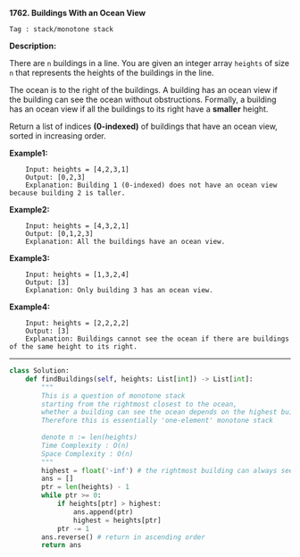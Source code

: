 **1762. Buildings With an Ocean View**

```Tag : stack/monotone stack```

**Description:**

There are ```n``` buildings in a line. You are given an integer array ```heights``` of size ```n``` that represents the heights of the buildings in the line.

The ocean is to the right of the buildings. A building has an ocean view if the building can see the ocean without obstructions. Formally, a building has an ocean view if all the buildings to its right have a **smaller** height.

Return a list of indices **(0-indexed)** of buildings that have an ocean view, sorted in increasing order.

**Example1:**

		Input: heights = [4,2,3,1]
		Output: [0,2,3]
		Explanation: Building 1 (0-indexed) does not have an ocean view because building 2 is taller.

**Example2:**

		Input: heights = [4,3,2,1]
		Output: [0,1,2,3]
		Explanation: All the buildings have an ocean view.

**Example3:**

		Input: heights = [1,3,2,4]
		Output: [3]
		Explanation: Only building 3 has an ocean view.

**Example4:**

		Input: heights = [2,2,2,2]
		Output: [3]
		Explanation: Buildings cannot see the ocean if there are buildings of the same height to its right.


-----------

```python
class Solution:
    def findBuildings(self, heights: List[int]) -> List[int]:
        """
        This is a question of monotone stack
        starting from the rightmost closest to the ocean,
        whether a building can see the ocean depends on the highest building height to its right
        Therefore this is essentially 'one-element' monotone stack
        
        denote n := len(heights)
        Time Complexity : O(n)
        Space Complexity : O(n)
        """
        highest = float('-inf') # the rightmost building can always see the ocean
        ans = []
        ptr = len(heights) - 1
        while ptr >= 0:
            if heights[ptr] > highest:
                ans.append(ptr)
                highest = heights[ptr]
            ptr -= 1
        ans.reverse() # return in ascending order
        return ans
```